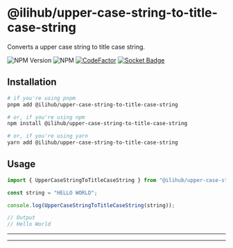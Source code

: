 # @ilihub/upper-case-string-to-title-case-string

Converts a upper case string to title case string.

![NPM Version](https://img.shields.io/npm/v/%40ilihub%2Fupper-case-string-to-title-case-string?color=33cd56&logo=npm)
![NPM](https://img.shields.io/npm/l/%40ilihub%2Fupper-case-string-to-title-case-string)
[![CodeFactor](https://www.codefactor.io/repository/github/ilihub/npm/badge)](https://www.codefactor.io/repository/github/ilihub/npm)
[![Socket Badge](https://socket.dev/api/badge/npm/package/@ilihub/upper-case-string-to-title-case-string)](https://socket.dev/npm/package/@ilihub/upper-case-string-to-title-case-string)

## Installation

```bash
# if you're using pnpm
pnpm add @ilihub/upper-case-string-to-title-case-string

# or, if you're using npm
npm install @ilihub/upper-case-string-to-title-case-string

# or, if you're using yarn
yarn add @ilihub/upper-case-string-to-title-case-string
```

## Usage

```javascript
import { UpperCaseStringToTitleCaseString } from "@ilihub/upper-case-string-to-title-case-string";

const string = "HELLO WORLD";

console.log(UpperCaseStringToTitleCaseString(string));

// Output
// Hello World
```

---

<!-- sponsors_and_backers_section_start -->

<!-- sponsors_and_backers_section_end -->

---
